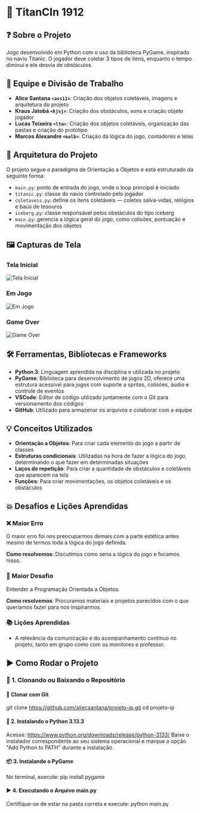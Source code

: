 # 🚢 TitanCIn 1912

## ❓ Sobre o Projeto

Jogo desenvolvido em Python com o uso da biblioteca PyGame, inspirado no navio Titanic. O jogador deve coletar 3 tipos de itens, enquanto o tempo diminui e ele desvia de obstáculos.

## 👥 Equipe e Divisão de Trabalho

- **Alice Santana `<ass11>`**: Criação dos objetos coletáveis, imagens e arquitetura do projeto  
- **Kraus Jatobá `<kjsj>`**: Criação dos obstáculos, sons e criação objeto jogador
- **Lucas Teixeira `<lta>`**: Criação dos objetos coletáveis, organização das pastas e criação do protótipo  
- **Marcos Alexandre `<malb>`**: Criação da lógica do jogo, contadores e telas  

## 🧠 Arquitetura do Projeto

O projeto segue o paradigma de Orientação a Objetos e está estruturado da seguinte forma:

- `main.py`: ponto de entrada do jogo, onde o loop principal é iniciado  
- `titanic.py`: classe do navio controlado pelo jogador  
- `coletaveis.py`: define os itens coletáveis — coletes salva-vidas, relógios e baús de tesouros  
- `iceberg.py`: classe responsável pelos obstáculos do tipo iceberg  
- `main.py`: gerencia a lógica geral do jogo, como colisões, pontuação e movimentação dos objetos

## 🖼️ Capturas de Tela

### Tela Inicial  
![Tela Inicial](screenshots/tela_inicial.png)

### Em Jogo  
![Em Jogo](screenshots/em_jogo.png)

### Game Over  
![Game Over](screenshots/game_over.png)

## 🛠️ Ferramentas, Bibliotecas e Frameworks

- **Python 3**: Linguagem aprendida na disciplina e utilizada no projeto
- **PyGame**: Biblioteca para desenvolvimento de jogos 2D, oferece uma estrutura acessível para jogos com suporte a sprites, colisões, áudio e controle de eventos  
- **VSCode**: Editor de código utilizado juntamente com o Git para versionamento dos códigos
- **GitHub**: Utilizado para armazenar os arquivos e colaborar com a equipe  

## 💡 Conceitos Utilizados

- **Orientação a Objetos**: Para criar cada elemento do jogo a partir de classes
- **Estruturas condicionais**: Utilizadas na hora de fazer a lógica do jogo, determinando o que fazer em determinadas situações
- **Laços de repetição**: Para criar a quantidade de obstáculos e coletáveis que aparecem na tela
- **Funções**: Para criar movimentações, os objetos coletáveis e os obstáculos

## 💥 Desafios e Lições Aprendidas

### ❌ Maior Erro

O maior erro foi nos preocuparmos demais com a parte estética antes mesmo de termos toda a lógica do jogo definida.

**Como resolvemos**: Discutimos como seria a lógica do jogo e focamos nisso.

### 🧊 Maior Desafio

Entender a Programação Orientada a Objetos.

**Como resolvemos**: Procuramos materiais e projetos parecidos com o que queríamos fazer para nos inspirarmos.

### 📚 Lições Aprendidas

- A relevância da comunicação e do acompanhamento contínuo no projeto, tanto em grupo como com os monitores e professor.

## ▶️ Como Rodar o Projeto

### 🧩 1. Clonando ou Baixando o Repositório

#### 🔁 Clonar com Git
git clone https://github.com/aliecsantana/projeto-ip.git
cd projeto-ip

#### 🐍 2. Instalando o Python 3.13.3
Acesse: https://www.python.org/downloads/release/python-3133/
Baixe o instalador correspondente ao seu sistema operacional e marque a opção "Add Python to PATH" durante a instalação.

#### 📦 3. Instalando o PyGame
No terminal, execute:
pip install pygame

#### ▶️ 4. Executando o Arquivo main.py
Certifique-se de estar na pasta correta e execute:
python main.py
